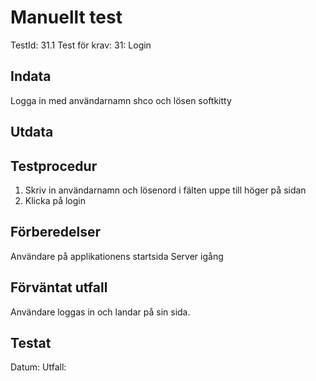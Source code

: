 # Manuellt test 
TestId: 31.1
Test för krav: 31: Login

## Indata
Logga in med användarnamn shco och lösen softkitty

## Utdata

## Testprocedur
1. Skriv in användarnamn och lösenord i fälten uppe till höger på sidan
2. Klicka på login

## Förberedelser
Användare på applikationens startsida
Server igång

## Förväntat utfall
Användare loggas in och landar på sin sida. 

## Testat
Datum: 
Utfall: 